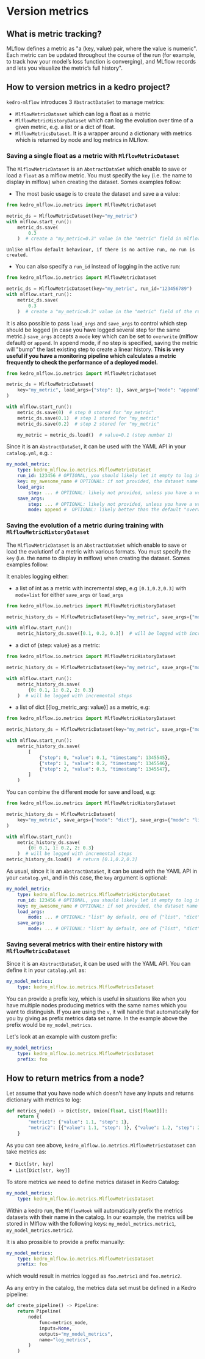 # Version metrics

## What is metric tracking?

MLflow defines a metric as "a (key, value) pair, where the value is numeric". Each metric can be updated throughout the course of the run (for example, to track how your model’s loss function is converging), and MLflow records and lets you visualize the metric’s full history".

## How to version metrics in a kedro project?

`kedro-mlflow` introduces 3 ``AbstractDataSet`` to manage metrics:
- ``MlflowMetricDataset`` which can log a float as a metric
- ``MlflowMetricHistoryDataset`` which can log the evolution over time of a given metric, e.g. a list or a dict of float.
- ``MlflowMetricsDataset``. It is a wrapper around a dictionary with metrics which is returned by node and log metrics in MLflow.

### Saving a single float as a metric with ``MlflowMetricDataset``

The ``MlflowMetricDataset`` is an ``AbstractDataSet`` which enable to save or load a ``float`` as a mlflow metric. You must specify the ``key`` (i.e. the name to display in mlflow) when creating the dataset. Somes examples follow:

- The most basic usage is to create the dataset and save a a value:

```python
from kedro_mlflow.io.metrics import MlflowMetricDataset

metric_ds = MlflowMetricDataset(key="my_metric")
with mlflow.start_run():
    metric_ds.save(
        0.3
    )  # create a "my_metric=0.3" value in the "metric" field in mlflow UI
```

```{warning}
Unlike mlflow default behaviour, if there is no active run, no run is created.
```

- You can also specify a ``run_id`` instead of logging in the active run:

```python
from kedro_mlflow.io.metrics import MlflowMetricDataset

metric_ds = MlflowMetricDataset(key="my_metric", run_id="123456789")
with mlflow.start_run():
    metric_ds.save(
        0.3
    )  # create a "my_metric=0.3" value in the "metric" field of the run 123456789
```

It is also possible to pass ``load_args`` and ``save_args`` to control which step should be logged (in case you have logged several step for the same metric.) ``save_args`` accepts a ``mode`` key which can be set to ``overwrite`` (mlflow default) or ``append``. In append mode, if no step is specified, saving the metric will "bump" the last existing step to create a linear history. **This is very useful if you have a monitoring pipeline which calculates a metric frequently to check the performance of a deployed model.**

```python
from kedro_mlflow.io.metrics import MlflowMetricDataset

metric_ds = MlflowMetricDataset(
    key="my_metric", load_args={"step": 1}, save_args={"mode": "append"}
)

with mlflow.start_run():
    metric_ds.save(0)  # step 0 stored for "my_metric"
    metric_ds.save(0.1)  # step 1 stored for "my_metric"
    metric_ds.save(0.2)  # step 2 stored for "my_metric"

    my_metric = metric_ds.load()  # value=0.1 (step number 1)
```

Since it is an ``AbstractDataSet``, it can be used with the YAML API in your ``catalog.yml``, e.g. :

```yaml
my_model_metric:
    type: kedro_mlflow.io.metrics.MlflowMetricDataset
    run_id: 123456 # OPTIONAL, you should likely let it empty to log in the current run
    key: my_awesome_name # OPTIONAL: if not provided, the dataset name will be sued (here "my_model_metric")
    load_args:
        step: ... # OPTIONAL: likely not provided, unless you have a very good reason to do so
    save_args:
        step: ... # OPTIONAL: likely not provided, unless you have a very good reason to do so
        mode: append #  OPTIONAL: likely better than the default "overwrite". Will be ignored if "step" is provided.
```

### Saving the evolution of a metric during training with ``MlflowMetricHistoryDataset``

The ``MlflowMetricDataset`` is an ``AbstractDataSet`` which enable to save or load the evolutionf of a metric with various formats. You must specify the ``key`` (i.e. the name to display in mlflow) when creating the dataset. Somes examples follow:

It enables logging either:
  - a list of int as a metric with incremental step, e.g ``[0.1,0.2,0.3]`` with ``mode=list`` for either ``save_args`` or ``load_args``

```python
from kedro_mlflow.io.metrics import MlflowMetricHistoryDataset

metric_history_ds = MlflowMetricDataset(key="my_metric", save_args={"mode": "list"})

with mlflow.start_run():
    metric_history_ds.save([0.1, 0.2, 0.3])  # will be logged with incremental steps
```
  - a dict of {step: value} as a metric:

```python
from kedro_mlflow.io.metrics import MlflowMetricHistoryDataset

metric_history_ds = MlflowMetricDataset(key="my_metric", save_args={"mode": "dict"})

with mlflow.start_run():
    metric_history_ds.save(
        {0: 0.1, 1: 0.2, 2: 0.3}
    )  # will be logged with incremental steps
```

  - a list of dict [{log_metric_arg: value}] as a metric, e.g:

```python
from kedro_mlflow.io.metrics import MlflowMetricHistoryDataset

metric_history_ds = MlflowMetricDataset(key="my_metric", save_args={"mode": "history"})

with mlflow.start_run():
    metric_history_ds.save(
        [
            {"step": 0, "value": 0.1, "timestamp": 1345545},
            {"step": 1, "value": 0.2, "timestamp": 1345546},
            {"step": 2, "value": 0.3, "timestamp": 1345547},
        ]
    )
```

You can combine the different mode for save and load, e.g:

```python
from kedro_mlflow.io.metrics import MlflowMetricHistoryDataset

metric_history_ds = MlflowMetricDataset(
    key="my_metric", save_args={"mode": "dict"}, save_args={"mode": "list"}
)

with mlflow.start_run():
    metric_history_ds.save(
        {0: 0.1, 1: 0.2, 2: 0.3}
    )  # will be logged with incremental steps
metric_history_ds.load()  # return [0.1,0.2,0.3]
```

As usual, since it is an ``AbstractDataSet``, it can be used with the YAML API in your ``catalog.yml``, and in this case, the ``key`` argument is optional:

```yaml
my_model_metric:
    type: kedro_mlflow.io.metrics.MlflowMetricHistoryDataset
    run_id: 123456 # OPTIONAL, you should likely let it empty to log in the current run
    key: my_awesome_name # OPTIONAL: if not provided, the dataset name will be used (here "my_model_metric")
    load_args:
        mode: ... # OPTIONAL: "list" by default, one of {"list", "dict", "history"}
    save_args:
        mode: ... # OPTIONAL: "list" by default, one of {"list", "dict", "history"}
```

### Saving several metrics with their entire history with ``MlflowMetricsDataset``

Since it is an ``AbstractDataSet``, it can be used with the YAML API. You can define it in your ``catalog.yml`` as:

```yaml
my_model_metrics:
    type: kedro_mlflow.io.metrics.MlflowMetricsDataset
```

You can provide a prefix key, which is useful in situations like when you have multiple nodes producing metrics with the same names which you want to distinguish. If you are using the ``v``, it will handle that automatically for you by giving as prefix metrics data set name. In the example above the prefix would be ``my_model_metrics``.

Let's look at an example with custom prefix:

```yaml
my_model_metrics:
    type: kedro_mlflow.io.metrics.MlflowMetricsDataset
    prefix: foo
```

## How to return metrics from a node?

Let assume that you have node which doesn't have any inputs and returns dictionary with metrics to log:

```python
def metrics_node() -> Dict[str, Union[float, List[float]]]:
    return {
        "metric1": {"value": 1.1, "step": 1},
        "metric2": [{"value": 1.1, "step": 1}, {"value": 1.2, "step": 2}],
    }
```

As you can see above, ``kedro_mlflow.io.metrics.MlflowMetricsDataset`` can take metrics as:

- ``Dict[str, key]``
- ``List[Dict[str, key]]``

To store metrics we need to define metrics dataset in Kedro Catalog:

```yaml
my_model_metrics:
    type: kedro_mlflow.io.metrics.MlflowMetricsDataset
```

Within a kedro run, the ``MlflowHook`` will automatically prefix the metrics datasets with their name in the catalog. In our example, the metrics will be stored in Mlflow with the following keys: ``my_model_metrics.metric1``, ``my_model_metrics.metric2``.

It is also prossible to provide a prefix manually:

```yaml
my_model_metrics:
    type: kedro_mlflow.io.metrics.MlflowMetricsDataset
    prefix: foo
```

which would result in metrics logged as ``foo.metric1`` and ``foo.metric2``.

As any entry in the catalog, the metrics data set must be defined in a Kedro pipeline:

```python
def create_pipeline() -> Pipeline:
    return Pipeline(
        node(
            func=metrics_node,
            inputs=None,
            outputs="my_model_metrics",
            name="log_metrics",
        )
    )
```
